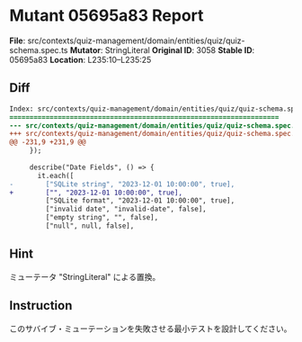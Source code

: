 # Mutant 05695a83 Report

**File**: src/contexts/quiz-management/domain/entities/quiz/quiz-schema.spec.ts
**Mutator**: StringLiteral
**Original ID**: 3058
**Stable ID**: 05695a83
**Location**: L235:10–L235:25

## Diff

```diff
Index: src/contexts/quiz-management/domain/entities/quiz/quiz-schema.spec.ts
===================================================================
--- src/contexts/quiz-management/domain/entities/quiz/quiz-schema.spec.ts	original
+++ src/contexts/quiz-management/domain/entities/quiz/quiz-schema.spec.ts	mutated #3058
@@ -231,9 +231,9 @@
     });
 
     describe("Date Fields", () => {
       it.each([
-        ["SQLite string", "2023-12-01 10:00:00", true],
+        ["", "2023-12-01 10:00:00", true],
         ["SQLite format", "2023-12-01 10:00:00", true],
         ["invalid date", "invalid-date", false],
         ["empty string", "", false],
         ["null", null, false],
```

## Hint

ミューテータ "StringLiteral" による置換。

## Instruction

このサバイブ・ミューテーションを失敗させる最小テストを設計してください。
